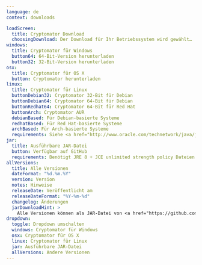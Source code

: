 ```yaml
---
language: de
context: downloads

loadScreen:
  title: Cryptomator Download
  choosingDownload: Der Download für Ihr Betriebssystem wird gewählt…
windows:
  title: Cryptomator für Windows
  button64: 64-Bit-Version herunterladen
  button32: 32-Bit-Version herunterladen
osx:
  title: Cryptomator für OS X
  button: Cryptomator herunterladen
linux:
  title: Cryptomator für Linux
  buttonDebian32: Cryptomator 32-Bit für Debian
  buttonDebian64: Cryptomator 64-Bit für Debian
  buttonRedhat64: Cryptomator 64-Bit für Red Hat
  buttonArch: Cryptomator AUR
  debianBased: Für Debian-basierte Systeme
  redhatBased: Für Red Hat-basierte Systeme
  archBased: Für Arch-basierte Systeme
  requirements: Siehe <a href="http://www.oracle.com/technetwork/java/javase/certconfig-2095354.html" target="_blank">detaillierte Systemanforderungen</a>
jar:
  title: Ausführbare JAR-Datei
  button: Verfügbar auf GitHub
  requirements: Benötigt JRE 8 + JCE unlimited strength policy Dateien
allVersions:
  title: Alle Versionen
  dateFormat: "%d.%m.%Y"
  version: Version
  notes: Hinweise
  releaseDate: Veröffentlicht am
  releaseDateFormat: "%Y-%m-%d"
  changelog: Änderungen
  jarDownloadHint: >
    Alle Versionen können als JAR-Datei von <a href="https://github.com/cryptomator/cryptomator/releases" target="_blank" role="button">GitHub Releases</a> heruntergeladen werden.
dropdown:
  toggle: Dropdown umschalten
  windows: Cryptomator für Windows
  osx: Cryptomator für OS X
  linux: Cryptomator für Linux
  jar: Ausführbare JAR-Datei
  allVersions: Andere Versionen
---
```

